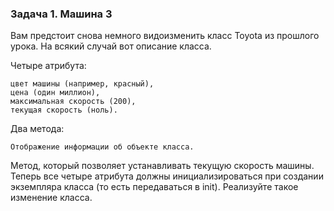 ### Задача 1. Машина 3
Вам предстоит снова немного видоизменить класс Toyota из прошлого урока. На всякий случай вот описание класса.

Четыре атрибута:

    цвет машины (например, красный),
    цена (один миллион),
    максимальная скорость (200),
    текущая скорость (ноль).
Два метода:

    Отображение информации об объекте класса.
Метод, который позволяет устанавливать текущую скорость машины.
Теперь все четыре атрибута должны инициализироваться при создании экземпляра класса (то есть передаваться в init). Реализуйте такое изменение класса.